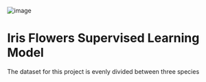 ![image](https://github.com/user-attachments/assets/5ee0304d-eee6-4040-9267-1a53cf4d37d0)

# Iris Flowers Supervised Learning Model
The dataset for this project is evenly divided between three species


